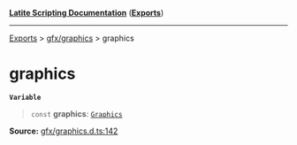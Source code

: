 [**Latite Scripting Documentation**](../../README.md) ([**Exports**](../../exports.md))

---

[Exports](../../exports.md) > [gfx/graphics](../index.md) > graphics

# graphics

**`Variable`**

> `const` **graphics**: [`Graphics`](../interfaces/interface.Graphics.md)

**Source:** [gfx/graphics.d.ts:142](https://github.com/LatiteScripting/latitescripting.github.io/blob/6e0c251/definitions/gfx/graphics.d.ts#L142)

